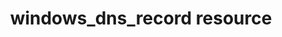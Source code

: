 ---
resource_reference: true
common_resource_functionality_multiple_packages: false
common_resource_functionality_resources_common_windows_security: false
cookbook_file_specificity: false
debug_recipes_chef_shell: false
handler_custom: false
handler_types: false
nameless_apt_update: false
nameless_build_essential: false
properties_multiple_packages: false
properties_resources_common_windows_security: false
properties_shortcode: 
ps_credential_helper: false
registry_key: false
remote_directory_recursive_directories: false
remote_file_prevent_re_downloads: false
remote_file_unc_path: false
resource_directory_recursive_directories: false
resource_package_options: false
resources_common_atomic_update: false
resources_common_guard_interpreter: false
resources_common_guards: true
resources_common_notification: true
resources_common_properties: true
ruby_style_basics_chef_log: false
syntax_shortcode: 
template_requirements: false
unit_file_verification: false
title: windows_dns_record resource
resource: windows_dns_record
aliases:
- "/resource_windows_dns_record.html"
menu:
  infra:
    title: windows_dns_record
    identifier: chef_infra/cookbook_reference/resources/windows_dns_record windows_dns_record
    parent: chef_infra/cookbook_reference/resources
resource_description_list:
- markdown: 'The **windows_dns_record** resource creates a DNS record for the given

    domain.'
resource_new_in: '15.0'
syntax_full_code_block: |-
  windows_dns_record 'name' do
    record_name      String # default value: 'name' unless specified
    record_type      String # default value: "ARecord"
    target           String
    zone             String
    action           Symbol # defaults to :create if not specified
  end
syntax_properties_list: 
syntax_full_properties_list:
- "`windows_dns_record` is the resource."
- "`name` is the name given to the resource block."
- "`action` identifies which steps Chef Infra Client will take to bring the node into
  the desired state."
- "`record_name`, `record_type`, `target`, and `zone` are the properties available
  to this resource."
actions_list:
  :create:
    markdown: Creates and updates the DNS entry.
  :delete:
    markdown: Deletes a DNS entry.
  :nothing:
    shortcode: resources_common_actions_nothing.md
properties_list:
- property: record_name
  ruby_type: String
  required: false
  default_value: The resource block's name
  description_list:
  - markdown: An optional property to set the dns record name if it differs from the
      resource block's name.
- property: record_type
  ruby_type: String
  required: false
  default_value: ARecord
  description_list:
  - markdown: The type of record to create, can be either ARecord, CNAME or PTR.
- property: target
  ruby_type: String
  required: true
  description_list:
  - markdown: The target for the record.
- property: zone
  ruby_type: String
  required: true
  description_list:
  - markdown: The zone to create the record in.
examples_list: 
---